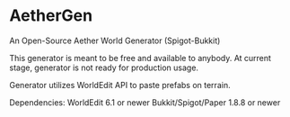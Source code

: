 # AetherGen
An Open-Source Aether World Generator (Spigot-Bukkit)

This generator is meant to be free and available to anybody.
At current stage, generator is not ready for production usage.

Generator utilizes WorldEdit API to paste prefabs on terrain.

Dependencies:
WorldEdit 6.1 or newer
Bukkit/Spigot/Paper 1.8.8 or newer

